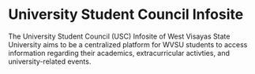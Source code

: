# University Student Council Infosite

The University Student Council (USC) Infosite of West Visayas State University aims to be a centralized platform for WVSU students to access information regarding their academics, extracurricular activties, and university-related events.
